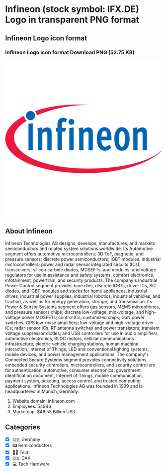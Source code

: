 # Infineon (stock symbol: IFX.DE) Logo in transparent PNG format

## Infineon Logo icon format

### Infineon Logo icon format Download PNG (52.75 KB)

![Infineon Logo icon format Download PNG (52.75 KB)](/img/orig/IFX.DE-51990618.png)

## About Infineon

Infineon Technologies AG designs, develops, manufactures, and markets semiconductors and related system solutions worldwide. Its Automotive segment offers automotive microcontrollers; 3D ToF, magnetic, and pressure sensors; discrete power semiconductors; IGBT modules; industrial microcontrollers; power and radar sensor integrated circuits (ICs); transceivers; silicon carbide diodes, MOSEFTs, and modules; and voltage regulators for use in assistance and safety systems, comfort electronics, infotainment, powertrain, and security products. The company's Industrial Power Control segment provides bare dies, discrete IGBTs, driver ICs, SIC diodes, and IGBT modules and stacks for home appliances, industrial drives, industrial power supplies, industrial robotics, industrial vehicles, and traction, as well as for energy generation, storage, and transmission. Its Power & Sensor Systems segment offers gas sensors, MEMS microphones, and pressure sensors chips; discrete low-voltage, mid-voltage, and high-voltage power MOSFETs; control ICs; customized chips; GaN power switches; GPS low-noise amplifiers; low-voltage and high-voltage driver ICs; radar sensor ICs; RF antenna switches and power transistors; transient voltage suppressor diodes; and USB controllers for use in audio amplifiers, automotive electronics, BLDC motors, cellular communications infrastructure, electric vehicle charging stations, human machine interaction, Internet of Things, LED and conventional lighting systems, mobile devices, and power management applications. The company's Connected Secure Systems segment provides connectivity solutions, embedded security controllers, microcontrollers, and security controllers for authentication, automotive, consumer electronics, government identification document, Internet of Things, mobile communication, payment system, ticketing, access control, and trusted computing applications. Infineon Technologies AG was founded in 1999 and is headquartered in Munich, Germany.

1. Website domain: infineon.com
2. Employees: 54946
3. Marketcap: $46.53 Billion USD


## Categories
- [x] 🇩🇪 Germany
- [x] 📟 Semiconductors
- [x] 👩‍💻 Tech
- [x] 🇩🇪 DAX
- [x] 💻 Tech Hardware
